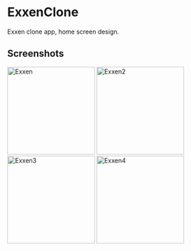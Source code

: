 # ExxenClone

Exxen clone app, home screen design.

## Screenshots

<img width="200" alt="Exxen" src="https://github.com/oznurolcek/ExxenClone/assets/80714030/f063c231-e9c2-4e2e-9c20-540811b56fdb">
<img width="200" alt="Exxen2" src="https://github.com/oznurolcek/ExxenClone/assets/80714030/314745ba-6730-440e-8462-e203e94defe2">
<img width="200" alt="Exxen3" src="https://github.com/oznurolcek/ExxenClone/assets/80714030/40b2c53d-1d09-4523-b7af-fecfeede0592">
<img width="200" alt="Exxen4" src="https://github.com/oznurolcek/ExxenClone/assets/80714030/320c2168-1407-4015-b567-8795700d9d3d">
